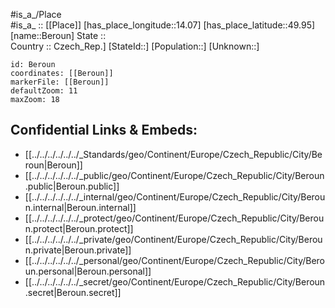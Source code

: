 ﻿---
location: [49.95,14.07] 
mapzoom: [7,12] 
mapmarker: city 
type: City
tags:
- geo/City


SpocWebEntityId: 29144
isDeleted: false
confidential: public

---
#is_a_/Place  
#is_a_ :: [[Place]] 
[has_place_longitude::14.07] 
[has_place_latitude::49.95] 
[name::Beroun] 
State ::  
Country :: Czech_Rep.] 
[StateId::] 
[Population::] 
[Unknown::] 


```leaflet
id: Beroun
coordinates: [[Beroun]] 
markerFile: [[Beroun]] 
defaultZoom: 11 
maxZoom: 18
```


## Confidential Links & Embeds: 
- [[../../../../../../_Standards/geo/Continent/Europe/Czech_Republic/City/Beroun|Beroun]] 
- [[../../../../../../_public/geo/Continent/Europe/Czech_Republic/City/Beroun.public|Beroun.public]] 
- [[../../../../../../_internal/geo/Continent/Europe/Czech_Republic/City/Beroun.internal|Beroun.internal]] 
- [[../../../../../../_protect/geo/Continent/Europe/Czech_Republic/City/Beroun.protect|Beroun.protect]] 
- [[../../../../../../_private/geo/Continent/Europe/Czech_Republic/City/Beroun.private|Beroun.private]] 
- [[../../../../../../_personal/geo/Continent/Europe/Czech_Republic/City/Beroun.personal|Beroun.personal]] 
- [[../../../../../../_secret/geo/Continent/Europe/Czech_Republic/City/Beroun.secret|Beroun.secret]] 

